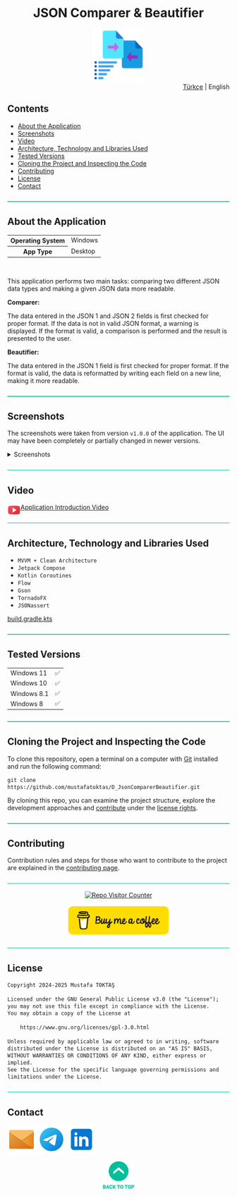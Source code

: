 <h1 align="center">
JSON Comparer & Beautifier<a name="readme-top"></a>
</h1>

<div align="center">
  <img src="../../Readme Resources/JSON Comparer & Beautifier Logo.png" alt="Logo" width="120"/>
</div>

<div align="right">
  <a href="https://github.com/mustafatoktas/D_JsonComparerBeautifier">Türkçe</a> | English
</div>

## Contents  

- [About the Application](#about-the-application)
- [Screenshots](#screenshots)
- [Video](#video)
- [Architecture, Technology and Libraries Used](#architecture-technology-and-libraries-used)
- [Tested Versions](#tested-versions)
- [Cloning the Project and Inspecting the Code](#cloning-the-project-and-inspecting-the-code)
- [Contributing](#contributing)
- [License](#license)
- [Contact](#contact)


![-----------------------------------------------------](../../Readme%20Resources/Line.png)

## About the Application

<table>
  <tr>
    <th style="font-weight: bold;">Operating System</th>
    <td>Windows</td>
  </tr>
  <tr>
    <th style="font-weight: bold;">App Type</th>
    <td>Desktop</td>
  </tr>
</table>

<br>

This application performs two main tasks:
comparing two different JSON data types and making a given JSON data more readable.

**Comparer:**

The data entered in the JSON 1 and JSON 2 fields is first checked for proper format.
If the data is not in valid JSON format, a warning is displayed.
If the format is valid, a comparison is performed and the result is presented to the user.

**Beautifier:**

The data entered in the JSON 1 field is first checked for proper format.
If the format is valid, the data is reformatted by writing each field on a new line, making it more readable.


![-----------------------------------------------------](../../Readme%20Resources/Line.png)

## Screenshots

The screenshots were taken from version `v1.0.0` of the application. The UI may have been completely or partially changed in newer versions.

<details>
  <summary>Screenshots</summary>
  
| ![Screenshot 1](../../Readme%20Resources/Screenshots/Screenshot%201.png) | ![Screenshot 2](../../Readme%20Resources/Screenshots/Screenshot%202.png) |
| ------------------------------------------------------------------------ | ------------------------------------------------------------------------ |
| ![Screenshot 3](../../Readme%20Resources/Screenshots/Screenshot%203.png) |                                                                          |
  
</details>


![-----------------------------------------------------](../../Readme%20Resources/Line.png)

## Video

<a href="https://youtu.be/Dax1xayBxjw">
  <img align="left" src="../../Readme Resources/Video/YouTube.png" alt="Youtube" width="30"/>Application Introduction Video
</a>


![-----------------------------------------------------](../../Readme%20Resources/Line.png)

## Architecture, Technology and Libraries Used

- `MVVM + Clean Architecture`
- `Jetpack Compose`
- `Kotlin Coroutines`
- `Flow`
- `Gson`
- `TornadoFX`
- `JSONassert`

[build.gradle.kts](../../Project%20Source/build.gradle.kts)


![-----------------------------------------------------](../../Readme%20Resources/Line.png)

## Tested Versions

<table>
  <tr>
    <td>Windows 11</td>
    <td>✅️</td>
  </tr>
    <tr>
    <td>Windows 10</td>
    <td>✅️</td>
  </tr>
    <tr>
    <td>Windows 8.1</td>
    <td>✅️</td>
  </tr>
    <tr>
    <td>Windows 8</td>
    <td>✅️</td>
  </tr>
</table>


![-----------------------------------------------------](../../Readme%20Resources/Line.png)

## Cloning the Project and Inspecting the Code

To clone this repository, open a terminal on a computer with [Git](https://git-scm.com) installed
and run the following command:
```
git clone https://github.com/mustafatoktas/D_JsonComparerBeautifier.git
```

By cloning this repo, you can examine the project structure, explore the development approaches
and [contribute](#contributing) under the [license rights](https://www.gnu.org/licenses/gpl-3.0.html).


![-----------------------------------------------------](../../Readme%20Resources/Line.png)

## Contributing

Contribution rules and steps for those who want to contribute to the project are explained in the [contributing page](./Contributing.en.md).


![-----------------------------------------------------](../../Readme%20Resources/Line.png)

<div align="center">
  <a href="https://github.com/mustafatoktas/W.BE_RepoVisitorCounterAPI"><img src="https://toktasoft.com/api/repo-visitor-counter?repo=59tfawdmhcs3e2n&show_repo_name=1&show_date=1&show_brand=0&txt_color=209,215,224&bg_color=45,52,58" alt="Repo Visitor Counter"/></a>
</div>

<br>
  
<div align="center">
  <a href="https://buymeacoffee.com/mustafatoktas"><img src="../../Readme Resources/Communication/Buy Me a Coffee.png" alt="Buy Me a Coffee" height="64"/></a>
</div>


![-----------------------------------------------------](../../Readme%20Resources/Line.png)

## License

```
Copyright 2024-2025 Mustafa TOKTAŞ

Licensed under the GNU General Public License v3.0 (the "License");
you may not use this file except in compliance with the License.
You may obtain a copy of the License at

    https://www.gnu.org/licenses/gpl-3.0.html

Unless required by applicable law or agreed to in writing, software
distributed under the License is distributed on an "AS IS" BASIS,
WITHOUT WARRANTIES OR CONDITIONS OF ANY KIND, either express or implied.
See the License for the specific language governing permissions and
limitations under the License.
```


![-----------------------------------------------------](../../Readme%20Resources/Line.png)

## Contact

<a href="mailto:info@mustafatoktas.com"             ><img src="../../Readme Resources/Communication/Mail.png"     alt="Mail"     width="64"/></a>
<a href="https://t.me/mustafatoktas00"              ><img src="../../Readme Resources/Communication/Telegram.png" alt="Telegram" width="64"/></a>
<a href="https://www.linkedin.com/in/mustafatoktas/"><img src="../../Readme Resources/Communication/LinkedIn.png" alt="LinkedIn" width="64"/></a>

<div align="center">
  <a href="#readme-top"><img src="../../Readme Resources/Back to Top.png" alt="Back to Top" height="64"/></a>
</div>
